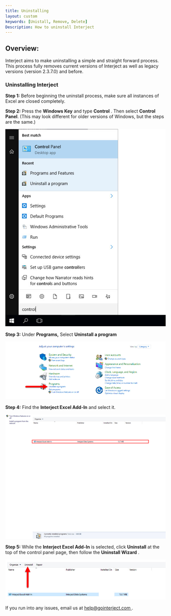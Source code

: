 ```yaml
---
title: Uninstalling
layout: custom
keywords: [Unistall, Remove, Delete]
Description: How to uninstall Interject
---
```



##  **Overview:**

Interject aims to make uninstalling a simple and straight forward process. This process fully removes current versions of Interject as well as legacy versions (version 2.3.7.0) and before. 

###  Uninstalling Interject 

**Step 1:** Before beginning the uninstall process, make sure all instances of Excel are closed completely. 

**Step 2:** Press the **Windows Key** and type **Control** . Then select **Control Panel**. (This may look different for older versions of Windows, but the steps are the same.) 

![](/images/Uninstalling/37.jpg)

  


**Step 3:** Under **Programs,** Select **Uninstall a program**

![](/images/Uninstalling/38.jpg)

  


**Step 4:** Find the **Interject Excel Add-In** and select it. 

![](/images/Uninstalling/39.jpg)

  


**Step 5:** While the **Interject Excel Add-In** is selected, click **Uninstall** at the top of the control panel page, then follow the **Uninstall Wizard** . 

![](/images/Uninstalling/40.jpg)

  


If you run into any issues, email us at [ help@gointerject.com ](mailto:help@gointerject.com). 
